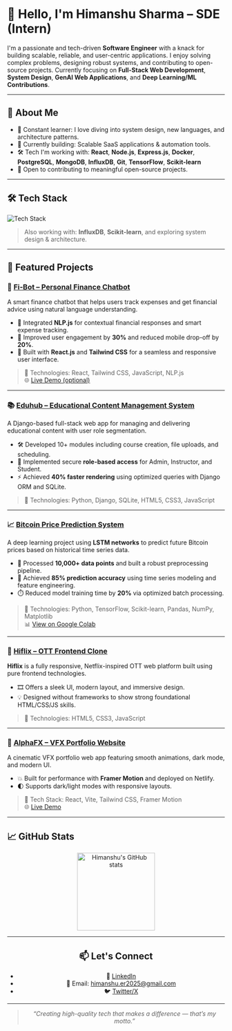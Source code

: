 # 👋 Hello, I'm Himanshu Sharma – SDE (Intern)

I'm a passionate and tech-driven **Software Engineer** with a knack for building scalable, reliable, and user-centric applications. I enjoy solving complex problems, designing robust systems, and contributing to open-source projects. Currently focusing on **Full-Stack Web Development**, **System Design**, **GenAI Web Applications**, and **Deep Learning/ML Contributions**.

---

## 🚀 About Me

- 🧠 Constant learner: I love diving into system design, new languages, and architecture patterns.
- 🔭 Currently building: Scalable SaaS applications & automation tools.
- 🛠️ Tech I'm working with: **React**, **Node.js**, **Express.js**, **Docker**, **PostgreSQL**, **MongoDB**, **InfluxDB**, **Git**, **TensorFlow**, **Scikit-learn**
- 🤝 Open to contributing to meaningful open-source projects.

---

## 🛠️ Tech Stack

![Tech Stack](https://skillicons.dev/icons?i=react,js,nodejs,express,postgres,mongodb,git,github,vscode,linux,py,tensorflow)

> Also working with: **InfluxDB**, **Scikit-learn**, and exploring system design & architecture.

---

## 🧩 Featured Projects

### 💬 [Fi-Bot – Personal Finance Chatbot](https://github.com/himanshugithubrepo/fi-bot)

A smart finance chatbot that helps users track expenses and get financial advice using natural language understanding.

- 🧠 Integrated **NLP.js** for contextual financial responses and smart expense tracking.
- 🎯 Improved user engagement by **30%** and reduced mobile drop-off by **20%**.
- 🎨 Built with **React.js** and **Tailwind CSS** for a seamless and responsive user interface.

> 🚀 Technologies: React, Tailwind CSS, JavaScript, NLP.js  
> 🌐 [Live Demo (optional)]()

---

### 📚 [Eduhub – Educational Content Management System](https://github.com/himanshugithubrepo/eduhub)

A Django-based full-stack web app for managing and delivering educational content with user role segmentation.

- 🛠️ Developed 10+ modules including course creation, file uploads, and scheduling.
- 🔐 Implemented secure **role-based access** for Admin, Instructor, and Student.
- ⚡ Achieved **40% faster rendering** using optimized queries with Django ORM and SQLite.

> 🚀 Technologies: Python, Django, SQLite, HTML5, CSS3, JavaScript 

---

### 📈 [Bitcoin Price Prediction System](https://github.com/himanshugithubrepo/bitcoin-price-predictor)

A deep learning project using **LSTM networks** to predict future Bitcoin prices based on historical time series data.

- 🧮 Processed **10,000+ data points** and built a robust preprocessing pipeline.
- 🧠 Achieved **85% prediction accuracy** using time series modeling and feature engineering.
- ⏱️ Reduced model training time by **20%** via optimized batch processing.

> 🚀 Technologies: Python, TensorFlow, Scikit-learn, Pandas, NumPy, Matplotlib  
> 📊 [View on Google Colab](https://colab.research.google.com/drive/1k4foayisTXrxwZVwm7Ji-kTbzzYPUt1Z?usp=sharing)

---

### 🎥 [Hiflix – OTT Frontend Clone](https://github.com/himanshugithubrepo/hiflix)

**Hiflix** is a fully responsive, Netflix-inspired OTT web platform built using pure frontend technologies.

- 🎞️ Offers a sleek UI, modern layout, and immersive design.
- 💡 Designed without frameworks to show strong foundational HTML/CSS/JS skills.

> 🚀 Technologies: HTML5, CSS3, JavaScript  

---

### 🎨 [AlphaFX – VFX Portfolio Website](https://github.com/himanshugithubrepo/AlphaFX)

A cinematic VFX portfolio web app featuring smooth animations, dark mode, and modern UI.

- 💥 Built for performance with **Framer Motion** and deployed on Netlify.
- 🌓 Supports dark/light modes with responsive layouts.

> 🚀 Tech Stack: React, Vite, Tailwind CSS, Framer Motion  
> 🌐 [Live Demo](https://alphafxstudio.netlify.app)  

---

## 📈 GitHub Stats

<div align="center">
  <img src="https://github-readme-stats.vercel.app/api?username=himanshugithubrepo&show_icons=true&theme=radical&count_private=true" alt="Himanshu's GitHub stats" height="180px"/>
  
---

## 📫 Let's Connect

- 💼 [LinkedIn](https://linkedin.com/in/-himanshu--sharma----)
- 📧 Email: himanshu.er2025@gmail.com
- 🐦 [Twitter/X](https://twitter.com/himanshuXdev)

---

> _“Creating high-quality tech that makes a difference — that’s my motto.”_
